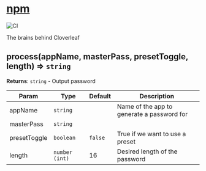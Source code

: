 # [npm](https://www.npmjs.com/package/cloverleaf)
![CI](https://github.com/cloverleaf/npm/workflows/CI/badge.svg)

The brains behind Cloverleaf

<a name="process"></a>

## process(appName, masterPass, presetToggle, length) ⇒ <code>string</code>
**Returns**: <code>string</code> - Output password

| Param | Type | Default | Description |
| --- | --- | --- | --- |
| appName | <code>string</code> |  | Name of the app to generate a password for |
| masterPass | <code>string</code> |  |  |
| presetToggle | <code>boolean</code> | <code>false</code> | True if we want to use a preset |
| length | <code>number (int)</code> | 16 | Desired length of the password |
